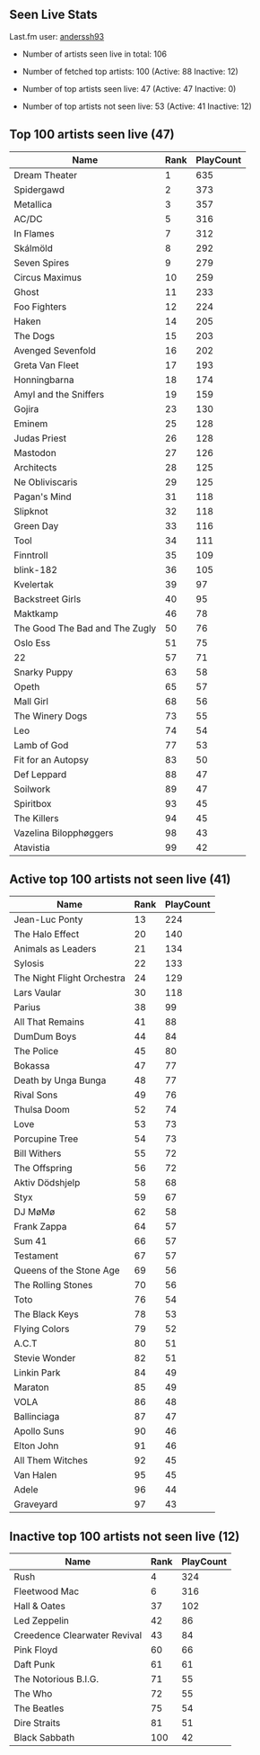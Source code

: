 ## Seen Live Stats

Last.fm user: [anderssh93](https://www.last.fm/user/anderssh93)

- Number of artists seen live in total: 106

- Number of fetched top artists: 100 (Active: 88 Inactive: 12)

- Number of top artists seen live: 47 (Active: 47 Inactive: 0)

- Number of top artists not seen live: 53 (Active: 41 Inactive: 12)

## Top 100 artists seen live (47)

Name                           | Rank | PlayCount
------------------------------ | ---- | ---------
Dream Theater                  | 1    | 635      
Spidergawd                     | 2    | 373      
Metallica                      | 3    | 357      
AC/DC                          | 5    | 316      
In Flames                      | 7    | 312      
Skálmöld                       | 8    | 292      
Seven Spires                   | 9    | 279      
Circus Maximus                 | 10   | 259      
Ghost                          | 11   | 233      
Foo Fighters                   | 12   | 224      
Haken                          | 14   | 205      
The Dogs                       | 15   | 203      
Avenged Sevenfold              | 16   | 202      
Greta Van Fleet                | 17   | 193      
Honningbarna                   | 18   | 174      
Amyl and the Sniffers          | 19   | 159      
Gojira                         | 23   | 130      
Eminem                         | 25   | 128      
Judas Priest                   | 26   | 128      
Mastodon                       | 27   | 126      
Architects                     | 28   | 125      
Ne Obliviscaris                | 29   | 125      
Pagan's Mind                   | 31   | 118      
Slipknot                       | 32   | 118      
Green Day                      | 33   | 116      
Tool                           | 34   | 111      
Finntroll                      | 35   | 109      
blink-182                      | 36   | 105      
Kvelertak                      | 39   | 97       
Backstreet Girls               | 40   | 95       
Maktkamp                       | 46   | 78       
The Good The Bad and The Zugly | 50   | 76       
Oslo Ess                       | 51   | 75       
22                             | 57   | 71       
Snarky Puppy                   | 63   | 58       
Opeth                          | 65   | 57       
Mall Girl                      | 68   | 56       
The Winery Dogs                | 73   | 55       
Leo                            | 74   | 54       
Lamb of God                    | 77   | 53       
Fit for an Autopsy             | 83   | 50       
Def Leppard                    | 88   | 47       
Soilwork                       | 89   | 47       
Spiritbox                      | 93   | 45       
The Killers                    | 94   | 45       
Vazelina Bilopphøggers         | 98   | 43       
Atavistia                      | 99   | 42       

## Active top 100 artists not seen live (41)

Name                       | Rank | PlayCount
-------------------------- | ---- | ---------
Jean-Luc Ponty             | 13   | 224      
The Halo Effect            | 20   | 140      
Animals as Leaders         | 21   | 134      
Sylosis                    | 22   | 133      
The Night Flight Orchestra | 24   | 129      
Lars Vaular                | 30   | 118      
Parius                     | 38   | 99       
All That Remains           | 41   | 88       
DumDum Boys                | 44   | 84       
The Police                 | 45   | 80       
Bokassa                    | 47   | 77       
Death by Unga Bunga        | 48   | 77       
Rival Sons                 | 49   | 76       
Thulsa Doom                | 52   | 74       
Love                       | 53   | 73       
Porcupine Tree             | 54   | 73       
Bill Withers               | 55   | 72       
The Offspring              | 56   | 72       
Aktiv Dödshjelp            | 58   | 68       
Styx                       | 59   | 67       
DJ MøMø                    | 62   | 58       
Frank Zappa                | 64   | 57       
Sum 41                     | 66   | 57       
Testament                  | 67   | 57       
Queens of the Stone Age    | 69   | 56       
The Rolling Stones         | 70   | 56       
Toto                       | 76   | 54       
The Black Keys             | 78   | 53       
Flying Colors              | 79   | 52       
A.C.T                      | 80   | 51       
Stevie Wonder              | 82   | 51       
Linkin Park                | 84   | 49       
Maraton                    | 85   | 49       
VOLA                       | 86   | 48       
Ballinciaga                | 87   | 47       
Apollo Suns                | 90   | 46       
Elton John                 | 91   | 46       
All Them Witches           | 92   | 45       
Van Halen                  | 95   | 45       
Adele                      | 96   | 44       
Graveyard                  | 97   | 43       

## Inactive top 100 artists not seen live (12)

Name                         | Rank | PlayCount
---------------------------- | ---- | ---------
Rush                         | 4    | 324      
Fleetwood Mac                | 6    | 316      
Hall & Oates                 | 37   | 102      
Led Zeppelin                 | 42   | 86       
Creedence Clearwater Revival | 43   | 84       
Pink Floyd                   | 60   | 66       
Daft Punk                    | 61   | 61       
The Notorious B.I.G.         | 71   | 55       
The Who                      | 72   | 55       
The Beatles                  | 75   | 54       
Dire Straits                 | 81   | 51       
Black Sabbath                | 100  | 42       

